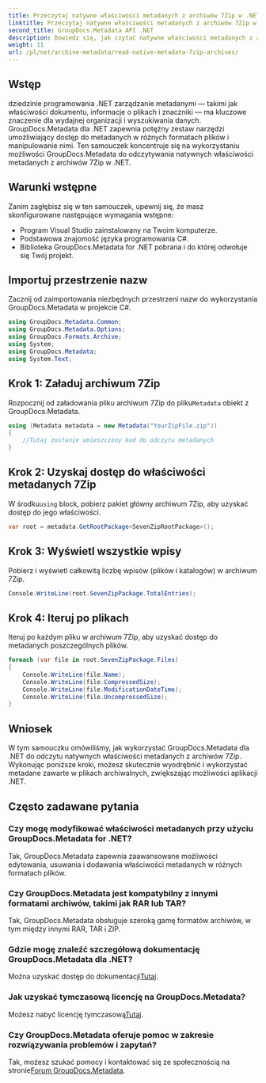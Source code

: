 ```yaml
---
title: Przeczytaj natywne właściwości metadanych z archiwów 7Zip w .NET
linktitle: Przeczytaj natywne właściwości metadanych z archiwów 7Zip w .NET
second_title: GroupDocs.Metadata API .NET
description: Dowiedz się, jak czytać natywne właściwości metadanych z archiwów 7Zip przy użyciu GroupDocs.Metadata dla .NET. Zwiększ możliwości zarządzania danymi aplikacji .NET.
weight: 11
url: /pl/net/archive-metadata/read-native-metadata-7zip-archives/
---
```

## Wstęp
dziedzinie programowania .NET zarządzanie metadanymi — takimi jak właściwości dokumentu, informacje o plikach i znaczniki — ma kluczowe znaczenie dla wydajnej organizacji i wyszukiwania danych. GroupDocs.Metadata dla .NET zapewnia potężny zestaw narzędzi umożliwiający dostęp do metadanych w różnych formatach plików i manipulowanie nimi. Ten samouczek koncentruje się na wykorzystaniu możliwości GroupDocs.Metadata do odczytywania natywnych właściwości metadanych z archiwów 7Zip w .NET. 
## Warunki wstępne
Zanim zagłębisz się w ten samouczek, upewnij się, że masz skonfigurowane następujące wymagania wstępne:
- Program Visual Studio zainstalowany na Twoim komputerze.
- Podstawowa znajomość języka programowania C#.
- Biblioteka GroupDocs.Metadata for .NET pobrana i do której odwołuje się Twój projekt.

## Importuj przestrzenie nazw
Zacznij od zaimportowania niezbędnych przestrzeni nazw do wykorzystania GroupDocs.Metadata w projekcie C#.
```csharp
using GroupDocs.Metadata.Common;
using GroupDocs.Metadata.Options;
using GroupDocs.Formats.Archive;
using System;
using GroupDocs.Metadata;
using System.Text;
```
## Krok 1: Załaduj archiwum 7Zip
 Rozpocznij od załadowania pliku archiwum 7Zip do pliku`Metadata` obiekt z GroupDocs.Metadata.
```csharp
using (Metadata metadata = new Metadata("YourZipFile.zip"))
{
    //Tutaj zostanie umieszczony kod do odczytu metadanych
}
```
## Krok 2: Uzyskaj dostęp do właściwości metadanych 7Zip
 W środku`using` block, pobierz pakiet główny archiwum 7Zip, aby uzyskać dostęp do jego właściwości.
```csharp
var root = metadata.GetRootPackage<SevenZipRootPackage>();
```
## Krok 3: Wyświetl wszystkie wpisy
Pobierz i wyświetl całkowitą liczbę wpisów (plików i katalogów) w archiwum 7Zip.
```csharp
Console.WriteLine(root.SevenZipPackage.TotalEntries);
```
## Krok 4: Iteruj po plikach
Iteruj po każdym pliku w archiwum 7Zip, aby uzyskać dostęp do metadanych poszczególnych plików.
```csharp
foreach (var file in root.SevenZipPackage.Files)
{
    Console.WriteLine(file.Name);
    Console.WriteLine(file.CompressedSize);
    Console.WriteLine(file.ModificationDateTime);
    Console.WriteLine(file.UncompressedSize);
}
```

## Wniosek
W tym samouczku omówiliśmy, jak wykorzystać GroupDocs.Metadata dla .NET do odczytu natywnych właściwości metadanych z archiwów 7Zip. Wykonując poniższe kroki, możesz skutecznie wyodrębnić i wykorzystać metadane zawarte w plikach archiwalnych, zwiększając możliwości aplikacji .NET.

## Często zadawane pytania
### Czy mogę modyfikować właściwości metadanych przy użyciu GroupDocs.Metadata for .NET?
Tak, GroupDocs.Metadata zapewnia zaawansowane możliwości edytowania, usuwania i dodawania właściwości metadanych w różnych formatach plików.
### Czy GroupDocs.Metadata jest kompatybilny z innymi formatami archiwów, takimi jak RAR lub TAR?
Tak, GroupDocs.Metadata obsługuje szeroką gamę formatów archiwów, w tym między innymi RAR, TAR i ZIP.
### Gdzie mogę znaleźć szczegółową dokumentację GroupDocs.Metadata dla .NET?
 Można uzyskać dostęp do dokumentacji[Tutaj](https://tutorials.groupdocs.com/metadata/net/).
### Jak uzyskać tymczasową licencję na GroupDocs.Metadata?
 Możesz nabyć licencję tymczasową[Tutaj](https://purchase.groupdocs.com/temporary-license/).
### Czy GroupDocs.Metadata oferuje pomoc w zakresie rozwiązywania problemów i zapytań?
 Tak, możesz szukać pomocy i kontaktować się ze społecznością na stronie[Forum GroupDocs.Metadata](https://forum.groupdocs.com/c/metadata/14).